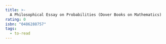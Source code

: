 ```yaml
---
title: >-
  A Philosophical Essay on Probabilities (Dover Books on Mathematics)
rating: 0
isbn: "0486288757"
tags:
  - to-read
---
```


